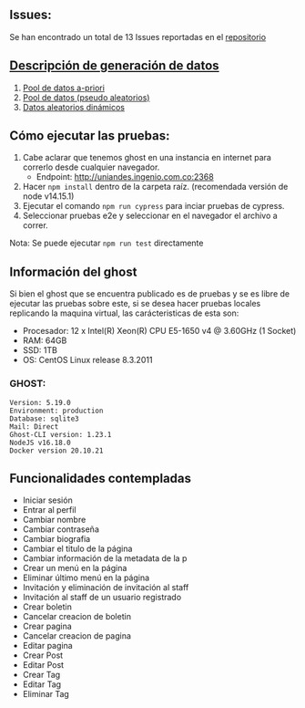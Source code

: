 ## Issues:
Se han encontrado un total de 13 Issues reportadas en el [repositorio](https://github.com/jdeviaruniandes/pruebas_automatizadas/issues)


## [Descripción de generación de datos](https://github.com/jdeviaruniandes/pruebas_automatizadas/wiki/Generaci%C3%B3n-de-datos)
1. [Pool de datos a-priori](https://github.com/jdeviaruniandes/pruebas_automatizadas/wiki/Estrategia-A-priori)
2. [Pool de datos (pseudo aleatorios)](https://github.com/jdeviaruniandes/pruebas_automatizadas/wiki/Psudo-Aleatorio-Dinamico)
3. [Datos aleatorios dinámicos](https://github.com/jdeviaruniandes/pruebas_automatizadas/wiki/Aleatorios)



## Cómo ejecutar las pruebas:

 1. Cabe aclarar que tenemos ghost en una instancia en internet para correrlo desde cualquier navegador.
     - Endpoint: http://uniandes.ingenio.com.co:2368
 2. Hacer `npm install` dentro de la carpeta raíz. (recomendada versión de node v14.15.1)
 3. Ejecutar el comando `npm run cypress` para inciar pruebas de cypress.
 4. Seleccionar pruebas e2e y seleccionar en el navegador el archivo a correr.
 
 Nota: Se puede ejecutar `npm run test` directamente


## Información del ghost
Si bien el ghost que se encuentra publicado es de pruebas y se es libre de ejecutar las pruebas sobre este, si se desea hacer
pruebas locales replicando la maquina virtual, las carácteristicas de esta son:

- Procesador: 12 x Intel(R) Xeon(R) CPU E5-1650 v4 @ 3.60GHz (1 Socket)
- RAM: 64GB
- SSD: 1TB
- OS: CentOS Linux release 8.3.2011


### GHOST:

    Version: 5.19.0
    Environment: production
    Database: sqlite3
    Mail: Direct
    Ghost-CLI version: 1.23.1
    NodeJS v16.18.0
    Docker version 20.10.21

## Funcionalidades contempladas
* Iniciar sesión
* Entrar al perfil
* Cambiar nombre 
* Cambiar contraseña
* Cambiar biografia
* Cambiar el titulo de la página
* Cambiar información de la metadata de la p
* Crear un menú en la página
* Eliminar último menú en la página
* Invitación y eliminación de invitación al staff
* Invitación al staff de un usuario registrado
* Crear boletin
* Cancelar creacion de boletin
* Crear pagina
* Cancelar creacion de pagina
* Editar pagina
* Crear Post
* Editar Post 
* Crear Tag
* Editar Tag
* Eliminar Tag



